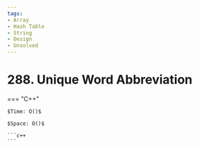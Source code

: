 ```yaml
---
tags:
- Array
- Hash Table
- String
- Design
- Unsolved
---
```



# 288. Unique Word Abbreviation

=== "C++"

    $Time: O()$

    $Space: O()$

    ```c++
    ```